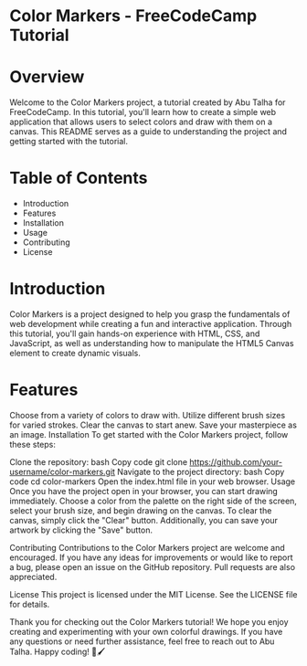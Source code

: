 # Color Markers - FreeCodeCamp Tutorial


# Overview
Welcome to the Color Markers project, a tutorial created by Abu Talha for FreeCodeCamp. In this tutorial, you'll learn how to create a simple web application that allows users to select colors and draw with them on a canvas. This README serves as a guide to understanding the project and getting started with the tutorial.

# Table of Contents
- Introduction
- Features
- Installation
- Usage
- Contributing
- License

# Introduction
Color Markers is a project designed to help you grasp the fundamentals of web development while creating a fun and interactive application. Through this tutorial, you'll gain hands-on experience with HTML, CSS, and JavaScript, as well as understanding how to manipulate the HTML5 Canvas element to create dynamic visuals.

# Features
Choose from a variety of colors to draw with.
Utilize different brush sizes for varied strokes.
Clear the canvas to start anew.
Save your masterpiece as an image.
Installation
To get started with the Color Markers project, follow these steps:

Clone the repository:
bash
Copy code
git clone https://github.com/your-username/color-markers.git
Navigate to the project directory:
bash
Copy code
cd color-markers
Open the index.html file in your web browser.
Usage
Once you have the project open in your browser, you can start drawing immediately. Choose a color from the palette on the right side of the screen, select your brush size, and begin drawing on the canvas. To clear the canvas, simply click the "Clear" button. Additionally, you can save your artwork by clicking the "Save" button.

Contributing
Contributions to the Color Markers project are welcome and encouraged. If you have any ideas for improvements or would like to report a bug, please open an issue on the GitHub repository. Pull requests are also appreciated.

License
This project is licensed under the MIT License. See the LICENSE file for details.

Thank you for checking out the Color Markers tutorial! We hope you enjoy creating and experimenting with your own colorful drawings. If you have any questions or need further assistance, feel free to reach out to Abu Talha. Happy coding! 🎨🖌️